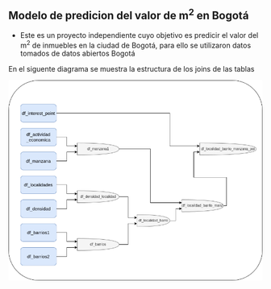 ## Modelo de predicion del valor de m<sup>2</sup> en Bogotá

- Este es un proyecto independiente cuyo objetivo es predicir el valor del m<sup>2</sup> de inmuebles en la ciudad de Bogotá, para ello se utilizaron datos tomados de datos abiertos Bogotá 

En el siguente diagrama se muestra la estructura de los joins de las tablas

<img src="./data_analisis_predict_m2_value_schema_joins.png">

